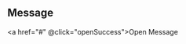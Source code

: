 <script setup>
import {Message} from "stellarnovaui"; 

const openSuccess = () => {
    Message.success('Success')
}
</script>

## Message

<a href="#" @click="openSuccess">Open Message</a>
